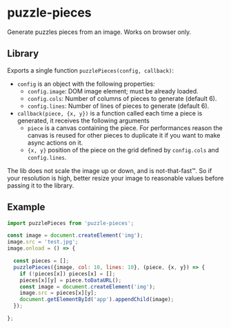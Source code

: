 # puzzle-pieces

Generate puzzles pieces from an image. Works on browser only.

## Library
Exports a single function `puzzlePieces(config, callback)`:
- `config` is an object with the following properties:
  - `config.image`: DOM image element; must be already loaded.
  - `config.cols`: Number of columns of pieces to generate (default 6).
  - `config.lines`: Number of lines of pieces to generate (default 6).
- `callback(piece, {x, y})` is a function called each time a piece is generated, it receives the following arguments
  - `piece` is a canvas containing the piece. For performances reason the canvas is reused for other pieces to duplicate it if you want to make async actions on it.
  - `{x, y}` position of the piece on the grid defined by `config.cols` and `config.lines`. 

The lib does not scale the image up or down, and is not-that-fast™. So if your resolution is high, better resize your image to reasonable values before passing it to the library.

## Example

```js
import puzzlePieces from 'puzzle-pieces';

const image = document.createElement('img');
image.src = 'test.jpg';
image.onload = () => {

  const pieces = [];
  puzzlePieces({image, col: 10, lines: 10}, (piece, {x, y}) => {
    if (!pieces[x]) pieces[x] = [];
    pieces[x][y] = piece.toDataURL();
    const image = document.createElement('img');
    image.src = pieces[x][y];
    document.getElementById('app').appendChild(image);
  });

};
```